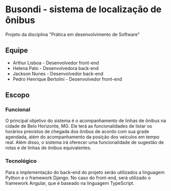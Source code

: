 # Busondi - sistema de localização de ônibus
Projeto da disciplina "Prática em desenvolvimento de Software"

## Equipe
- Arthur Lisboa - Desenvolvedor front-end
- Helena Pato - Desenvolvedora back-end
- Jackson Nunes - Desenvolvedor back-end
- Pedro Henrique Bertolini - Desenvolvedor front-end

## Escopo

### Funcional

O principal objetivo do sistema é o acompanhamento de linhas de ônibus na cidade de Belo Horizonte, MG. Ele terá as funcionalidades de listar os horários previstos de chegada dos ônibus de acordo com sua grade agendada, além do acompanhamento da posição dos veículos em tempo real. Além disso, o sistema irá oferecer uma funcionalidade de sugestão de rotas e de linhas de ônibus equivalentes.

### Tecnológico
Para a implementação do back-end do projeto serão utilizados a linguagem Python e o framework Django. No caso do front-end, será utilizado o framework Angular, que é baseado na linguagem TypeScript.
